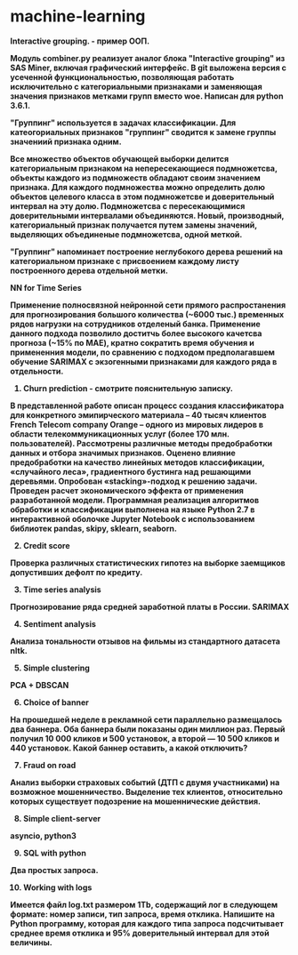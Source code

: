# machine-learning
 <b> Interactive grouping. - пример ООП.  <b> 

Модуль combiner.py реализует аналог блока "Interactive grouping" из SAS Miner, включая графический интерфейс.
В git выложена версия с усеченной функциональностью, позволяющая работать исключительно с категориальными признаками и заменяющая значения признаков метками групп вместо woe. Написан для python 3.6.1.

"Группинг" используется в задачах классификации. Для катеогориальных признаков "группинг" сводится к замене группы значениий признака одним. 

Все множество объектов обучающей выборки делится категориальным признаком на непересекающиеся подмножетсва, объекты каждого из подмножеств обладают своим значением признака. Для каждого подмножества можно определить долю объектов целевого класса в этом подмножетсве и доверительный интервал на эту долю. Подмножетсва с пересекающимися доверительными интервалами объединяются. Новый, производный, категориальный признак получается путем замены значений, выделяющих объединеные подмножетсва, одной меткой. 

"Группинг" напоминает построение неглубокого дерева решений на категориальном признаке с присвоением каждому листу построенного дерева отдельной метки.  

 <b> NN for Time Series </b>

Применение полносвязной нейронной сети прямого распростанения для прогнозирования большого количества (~6000 тыс.) временных рядов нагрузки на сотрудников отделеный банка. Применение данного подхода позволило доститчь более высокого качетсва прогноза (~15% по MAE),  кратно сократить время обучения и примененния модели, по сравнению с подходом предполагавшем обучение SARIMAX c экзогенными признаками для каждого ряда в отдельности.  

1. Churn prediction - смотрите пояснительную записку. 

В представленной работе описан процесс создания классификатора для конкретного  эмипирческого материала –  40 тысяч клиентов French Telecom company Orange – одного из мировых лидеров в области телекоммуникационных услуг (более 170 млн. пользователей). Рассмотрены различные методы предобработки данных и отбора значимых признаков. Оценено влияние предобработки на качество линейных методов классификации,  «случайного леса», градиентного бустинга над решающими деревьями. Опробован «stacking»-подход к решению задачи. Проведен расчет экономического эффекта от применения разработанной модели.
Программная реализация алгоритмов обработки и классификации выполнена на языке Python 2.7 в интерактивной оболочке Jupyter Notebook c использованием библиотек pandas, skipy, sklearn, seaborn. 

2. Credit score

Проверка различных статистических гипотез на выборке заемщиков допустивших дефолт по кредиту. 

3. Time series analysis

Прогнозирование ряда средней заработной платы в России.
SARIMAX

4. Sentiment analysis

Анализа тональности отзывов на фильмы из стандартного датасета nltk.

5. Simple clustering

PCA + DBSCAN

6. Choice of banner

На прошедшей неделе в рекламной сети параллельно размещалось два баннера. Оба баннера были показаны один миллион раз. Первый получил 10 000 кликов и 500 установок, а второй — 10 500 кликов и 440 установок. Какой баннер оставить, а какой отключить? 

7. Fraud on road

Анализ выборки страховых событий (ДТП с двумя участниками) на возможное мошенничество. Выделение тех клиентов, относительно которых существует подозрение на мошеннические действия.

8. Simple client-server

asyncio, python3

9. SQL with python

Два простых запроса. 

10. Working with logs

Имеется файл log.txt размером 1Tb, содержащий лог в следующем формате: номер записи, тип запроса, время отклика. 
Напишите на Python программу, которая для каждого типа запроса подсчитывает среднее время отклика и 95% доверительный интервал для этой величины.
